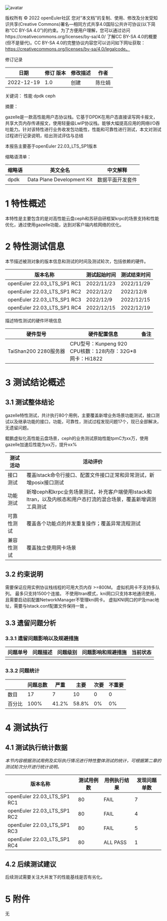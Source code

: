 

![avatar](D:/%E5%B7%A5%E4%BD%9C%E8%AE%B0%E5%BD%95/%E7%89%B9%E6%80%A7%E6%B5%8B%E8%AF%95/images/openEuler.png)

版权所有 © 2022  openEuler社区
 您对“本文档”的复制、使用、修改及分发受知识共享(Creative Commons)署名—相同方式共享4.0国际公共许可协议(以下简称“CC BY-SA 4.0”)的约束。为了方便用户理解，您可以通过访问https://creativecommons.org/licenses/by-sa/4.0/ 了解CC BY-SA 4.0的概要 (但不是替代)。CC BY-SA 4.0的完整协议内容您可以访问如下网址获取：https://creativecommons.org/licenses/by-sa/4.0/legalcode。

修订记录

| 日期       | 修订   版本 | 修改描述 | 作者   |
| ---------- | ----------- | -------- | ------ |
| 2022-12-19 | 1.0         | 创建     | 陈仕娟 |

 关键词： 性能 dpdk ceph

 
摘要：

gazelle是一款高性能用户态协议栈。它基于DPDK在用户态直接读写网卡报文，共享大页内存传递报文，使用轻量级LwIP协议栈。能够大幅提高应用的网络I/O吞吐能力。针对该特性进行业务收发包功能性，性能和可靠性进行测试，本文对测试过程进行记录说明，给出测试评估与总结

本报告主要基于openEuler 22.03_LTS_SP1版本


缩略语清单：

| 缩略语 | 英文全名 | 中文解释 |
| ------ | -------- | -------- |
| dpdk |Data Plane Development Kit|数据平面开发套件|

# 1     特性概述

本特性是主要包含的是对高性能云盘ceph和苏研自研框架krpc的场景支持和性能优化，通过使用gazelle功能，达到对客户端内核网络的优化。


# 2     特性测试信息

本节描述被测对象的版本信息和测试的时间及测试轮次，包括依赖的硬件。

| 版本名称                    | 测试起始时间 | 测试结束时间 |
| --------------------------- | ------------ | ------------ |
| openEuler 22.03_LTS_SP1 RC1 | 2022/11/23   | 2022/11/29   |
| openEuler 22.03_LTS_SP1 RC2 | 2022/12/2    | 2022/12/8    |
| openEuler 22.03_LTS_SP1 RC3 | 2022/12/9    | 2022/12/15   |
| openEuler 22.03_LTS_SP1 RC4 | 2022/12/15   | 2022/12/19   |

描述特性测试的硬件环境信息

| 硬件型号 | 硬件配置信息 | 备注   |
| -------- | ------------ | ------ |
| TaiShan200 2280服务器     | CPU型号：Kunpeng 920<br>CPU核数：128内存：32G*8<br>网卡：Hi1822  |  |

# 3     测试结论概述

## 3.1   测试整体结论

gazelle特性测试，共计执行80个用例，主要覆盖新增业务场景功能测试，接口测试以及继承功能的接口，功能，可靠性，测试过程发现问题17个，现已全部解决，无遗留问题。

鲲鹏虚拟化高性能云盘场景，ceph的业务测试原始性能tpmC为xx万，使用gazelle加速后性能为xx万，提升xx%

| 测试活动   | 活动评价                                                     |
| ---------- | ------------------------------------------------------------ |
| 接口测试   |覆盖lstack命令行接口、配置文件接口正常和异常测试，新增posix接口测试             |
| 功能测试   |新增ceph和krpc业务场景测试，补充客户端使用lstack和ltran，以及内核态和用户态打流的混合场景，覆盖新增调测工具测试 |
| 可靠性测试 | 覆盖各个功能点的并发重复操作；覆盖异常流程测试               |
| 兼容性测试 | 覆盖独立使用网卡场景              |

## 3.2   约束说明

需要保证应用实例协议栈线程的可用大页内存 >=800M。
虚拟机网卡不支持多队列。
最多只支持1500个连接。
不使用ltran模式，kni网口只支持本地通讯使用，且需要启动前配置NetworkManager不管理kni网卡。
虚拟KNI网口的IP及mac地址，需要与lstack.conf配置文件保持一致 。

## 3.3   遗留问题分析

### 3.3.1 遗留问题影响以及规避措施

| 问题单号 | 问题描述 | 问题级别 | 问题影响和规避措施 | 当前状态 |
| -------- | -------- | -------- | ------------------ | -------- |
|          |          |          |                    |          |

### 3.3.2 问题统计

|        | 问题总数 | 严重 | 主要  | 次要  | 不重要 |
| ------ | -------- | ---- | ----- | ----- | ------ |
| 数目   | 17       | 7    | 10     | 0    | 0      |
| 百分比 | 100%     | 41.2% | 58.8% | 0% | 0%  |

# 4     测试执行

## 4.1   测试执行统计数据

*本节内容根据测试用例及实际执行情况进行特性整体测试的统计，可根据第二章的测试轮次分开进行统计说明。*

| 版本名称                    | 测试用例数 | 用例执行结果 | 发现问题单数 |
| --------------------------- | ---------- | ------------ | ------------ |
| openEuler 22.03_LTS_SP1 RC1 | 80         |  FAIL       | 7            |
| openEuler 22.03_LTS_SP1 RC2 | 80         |  FAIL      | 4            |
| openEuler 22.03_LTS_SP1 RC3 | 80         |  FAIL      | 5            |
| openEuler 22.03_LTS_SP1 RC4 | 80         | ALL PASS     | 1            |



## 4.2   后续测试建议

后续测试需要关注大并发下的性能基线是否有劣化。


# 5     附件

无